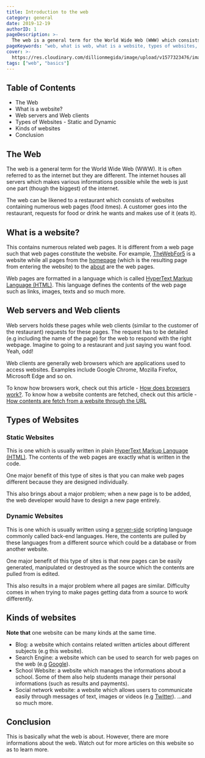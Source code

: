 ```yaml
---
title: Introduction to the web
category: general
date: 2019-12-19
authorID: 1
pageDescription: >-
  The web is a general term for the World Wide Web (WWW) which consists of websites containing numerous related web pages.
pageKeywords: "web, what is web, what is a website, types of websites, static and dynamic, static and dynamic websites, introduction to the web, www"
cover: >-
  https://res.cloudinary.com/dillionmegida/image/upload/v1577323476/images/thewebfor5/intro-web_quxdzx.jpg
tags: ["web", "basics"]
---
```


## Table of Contents

- The Web
- What is a website?
- Web servers and Web clients
- Types of Websites - Static and Dynamic
- Kinds of websites
- Conclusion

## The Web

The web is a general term for the World Wide Web (WWW). It is often referred to as the internet but they are different. The internet houses all servers which makes various informations possible while the web is just one part (though the biggest) of the internet.

The web can be likened to a restaurant which consists of websites containing numerous web pages (food itmes). A customer goes into the restaurant, requests for food or drink he wants and makes use of it (eats it).

## What is a website?

This contains numerous related web pages. It is different from a web page such that web pages constitute the website. For example, [TheWebFor5](https://thewebfor5.com) is a website while all pages from the [homepage](https://thewebfor5.com) (which is the resulting page from entering the website) to the [about](https://thewebfor5.com/about) are the web pages.

Web pages are formatted in a language which is called [HyperText Markup Language (HTML)](https://thewebfor/p/introduction-to-html). This language defines the contents of the web page such as links, images, texts and so much more.

## Web servers and Web clients

Web servers holds these pages while web clients (similar to the customer of the restaurant) requests for these pages. The request has to be detailed (e.g including the name of the page) for the web to respond with the right webpage. Imagine to going to a restaurant and just saying you want food. Yeah, odd!

Web clients are generally web browsers which are applications used to access websites. Examples include Google Chrome, Mozilla Firefox, Microsoft Edge and so on.

To know how browsers work, check out this article - [How does browsers work?](). To know how a website contents are fetched, check out this article - [How contents are fetch from a website through the URL]()

## Types of Websites

### Static Websites

This is one which is usually written in plain [HyperText Markup Language (HTML)](https://thewebfor/p/introduction-to-html). The contents of the web pages are exactly what is written in the code.

One major benefit of this type of sites is that you can make web pages different because they are designed individually.

This also brings about a major problem; when a new page is to be added, the web developer would have to design a new page entirely.

### Dynamic Websites

This is one which is usually written using a [server-side]() scripting language commonly called back-end languages. Here, the contents are pulled by these languages from a different source which could be a database or from another website.

One major benefit of this type of sites is that new pages can be easily generated, manipulated or destroyed as the source which the contents are pulled from is edited.

This also results in a major problem where all pages are similar. Difficulty comes in when trying to make pages getting data from a source to work differently.

## Kinds of websites

**Note that** one website can be many kinds at the same time.

- Blog: a website which contains related written articles about different subjects (e.g this website).
- Search Engine: a website which can be used to search for web pages on the web (e.g [Google](https://google.com)).
- School Website: a website which manages the informations about a school. Some of them also help students manage their personal informations (such as results and payments).
- Social network website: a website which allows users to communicate easily through messages of text, images or videos (e.g [Twitter](https://twitter.com)).
  ...and so much more.

## Conclusion

This is basically what the web is about. However, there are more informations about the web. Watch out for more articles on this website so as to learn more.
